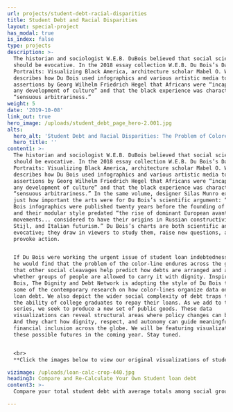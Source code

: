```yaml
---
url: projects/student-debt-racial-disparities
title: Student Debt and Racial Disparities
layout: special-project
has_modal: true
is_index: false
type: projects
description: >-
  The historian and sociologist W.E.B. DuBois believed that social science data
  should be evocative. In the 2018 essay collection W.E.B. Du Bois’s Data
  Portraits: Visualizing Black America, architecture scholar Mabel O. Wilson
  describes how Du Bois used infographics and various artistic media to counter
  assertions by Georg Wilhelm Friedrich Hegel that Africans were “incapable of
  any development of culture” and that the black experience was characterized by
  “sensuous arbitrariness.”
weight: 5
date: '2019-10-08'
link_out: true
hero_image: /uploads/student_debt_page_hero-2.001.jpg
alts:
  hero_alt: 'Student Debt and Racial Disparities: The Problem of Colored Lines.'
  hero_title: ''
content1: >-
  The historian and sociologist W.E.B. DuBois believed that social science data
  should be evocative. In the 2018 essay collection W.E.B. Du Bois’s Data
  Portraits: Visualizing Black America, architecture scholar Mabel O. Wilson
  describes how Du Bois used infographics and various artistic media to counter
  assertions by Georg Wilhelm Friedrich Hegel that Africans were “incapable of
  any development of culture” and that the black experience was characterized by
  “sensuous arbitrariness.” In the same volume, designer Silas Munro explains
  just how important the arts were for Du Bois’s scientific argument: “The Du
  Bois infographics were published twenty years before the founding of Bauhaus,”
  and their modular style predated “the rise of dominant European avant-garde
  movements... considered to have their origins in Russian constructivism, De
  Stijl, and Italian futurism.” Du Bois’s charts are both scientific and
  evocative; they draw in viewers to study them, raise new questions, and to
  provoke action.


  If Du Bois were working the urgent issue of student loan indebtedness today,
  he would find that the problem of the color-line endures across the globe, and
  that other social cleavages help predict how debts are arranged and affect
  whether groups of people are allowed to carry it with dignity. Inspired by Du
  Bois, The Dignity and Debt Network is adopting the style of Du Bois to convey
  some of the contemporary research on how color-lines organize data on student
  loan debt. We also depict the wider social complexity of debt traps that shape
  the ability of college graduates to repay their loans. As we add to this
  series, we seek to produce a new set of public goods. These data
  visualizations can reveal structural areas where policy changes can be made.
  And they chart how dignity, respect, and autonomy can guide meaningful
  financial inclusion across the globe. We will be featuring visualizations of
  these possible futures in the coming year. Stay tuned.


  <br>
  **Click the images below to view our original visualizations of student loan debt data, inspired by the visual style of W.E.B. Du Bois:**

vizimage: /uploads/loan-calc-crop-440.jpg
heading3: Compare and Re-Calculate Your Own Student loan debt
content3: >-
  Compare your total student debt with average totals among social groups in the US. Recalculate your student loan with changes you can make now. Learn how much you could save by refinancing or pay down your loan faster by paying a little more per month. 

---
```



